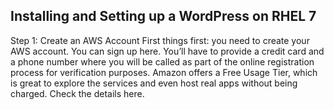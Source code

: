 ## Installing and Setting up a WordPress on RHEL 7 

Step 1: Create an AWS Account
First things first: you need to create your AWS account. 
You can sign up here. You’ll have to provide a credit card and a phone number where you will be called as part of the online registration process for verification purposes. 
Amazon offers a Free Usage Tier, which is great to explore the services and even host real apps without being charged. 
Check the details here.
